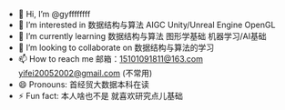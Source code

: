 - 👋 Hi, I’m @gyffffffff
- 👀 I’m interested in 数据结构与算法 AIGC Unity/Unreal Engine OpenGL
- 🌱 I’m currently learning 数据结构与算法 图形学基础 机器学习/AI基础
- 💞️ I’m looking to collaborate on 数据结构与算法的学习
- 📫 How to reach me 邮箱：15101091811@163.com    yifei20052002@gmail.com (不常用)
- 😄 Pronouns: 首经贸大数据本科在读
- ⚡ Fun fact: 本人啥也不是 就喜欢研究点儿基础

<!---
gyffffffff/gyffffffff is a ✨ special ✨ repository because its `README.md` (this file) appears on your GitHub profile.
You can click the Preview link to take a look at your changes.
--->

